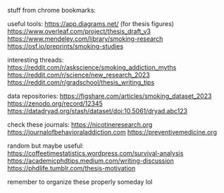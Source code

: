 stuff from chrome bookmarks:

useful tools:
https://app.diagrams.net/ (for thesis figures)
https://www.overleaf.com/project/thesis_draft_v3
https://www.mendeley.com/library/smoking-research
https://osf.io/preprints/smoking-studies

interesting threads:
https://reddit.com/r/askscience/smoking_addiction_myths
https://reddit.com/r/science/new_research_2023
https://reddit.com/r/gradschool/thesis_writing_tips

data repositories:
https://figshare.com/articles/smoking_dataset_2023
https://zenodo.org/record/12345
https://datadryad.org/stash/dataset/doi:10.5061/dryad.abc123

check these journals:
https://nicotineresearch.org
https://journalofbehavioraladdiction.com
https://preventivemedicine.org

random but maybe useful:
https://coffeetimestatistics.wordpress.com/survival-analysis
https://academicphdtips.medium.com/writing-discussion
https://phdlife.tumblr.com/thesis-motivation

remember to organize these properly someday lol 